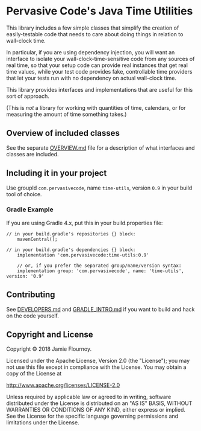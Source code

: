 # Pervasive Code's Java Time Utilities

This library includes a few simple classes that simplify the creation of easily-testable code that needs to care about doing things in relation to wall-clock time.

In particular, if you are using dependency injection, you will want an interface to isolate your wall-clock-time-sensitive code from any sources of real time, so that your setup code can provide real instances that get real time values, while your test code provides fake, controllable time providers that let your tests run with no dependency on actual wall-clock time.

This library provides interfaces and implementations that are useful for this sort of approach.

(This is _not_ a library for working with quantities of time, calendars, or for measuring the amount of time something takes.)

## Overview of included classes

See the separate [OVERVIEW.md](OVERVIEW.md) file for a description of what interfaces and classes are included.

## Including it in your project

Use groupId `com.pervasivecode`, name `time-utils`, version `0.9` in your build tool of choice.

### Gradle Example

If you are using Gradle 4.x, put this in your build.properties file:

```
// in your build.gradle's repositories {} block:
    mavenCentral();

// in your build.gradle's dependencies {} block:
    implementation 'com.pervasivecode:time-utils:0.9'

    // or, if you prefer the separated group/name/version syntax:
    implementation group: 'com.pervasivecode', name: 'time-utils', version: '0.9'
```


## Contributing

See [DEVELOPERS.md](DEVELOPERS.md) and [GRADLE_INTRO.md](GRADLE_INTRO.md) if you want to build and hack on the code yourself.


## Copyright and License

Copyright © 2018 Jamie Flournoy.

Licensed under the Apache License, Version 2.0 (the "License"); you may not use this file except in compliance with the License. You may obtain a copy of the License at

http://www.apache.org/licenses/LICENSE-2.0

Unless required by applicable law or agreed to in writing, software distributed under the License is distributed on an "AS IS" BASIS, WITHOUT WARRANTIES OR CONDITIONS OF ANY KIND, either express or implied. See the License for the specific language governing permissions and limitations under the License.

